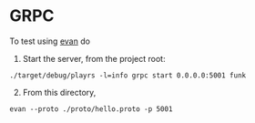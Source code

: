 GRPC
====

To test using [evan](https://github.com/ktr0731/evans#basic-usage) do

1. Start the server, from the project root:
```
./target/debug/playrs -l=info grpc start 0.0.0.0:5001 funk
```

2. From this directory,
```
evan --proto ./proto/hello.proto -p 5001
```

